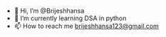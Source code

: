 - 👋 Hi, I’m @Brijeshhansa
- 🌱 I’m currently learning DSA in python
- 📫 How to reach me brijeshhansa123@gmail.com

<!---
Brijeshhansa/Brijeshhansa is a ✨ special ✨ repository because its `README.md` (this file) appears on your GitHub profile.
You can click the Preview link to take a look at your changes.
--->
